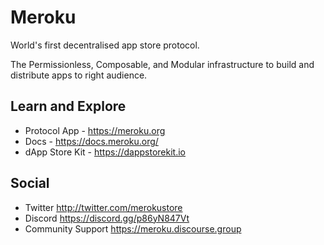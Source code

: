 # Meroku

World's first decentralised app store protocol.

The Permissionless, Composable, and Modular infrastructure to build and distribute apps to right audience.


## Learn and Explore

- Protocol App - https://meroku.org
- Docs - https://docs.meroku.org/
- dApp Store Kit - https://dappstorekit.io

## Social

- Twitter http://twitter.com/merokustore
- Discord https://discord.gg/p86yN847Vt
- Community Support https://meroku.discourse.group
